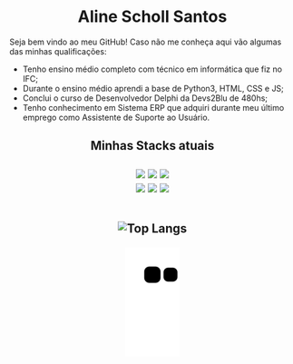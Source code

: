 <h1 align="center">Aline Scholl Santos</h1>
<p>Seja bem vindo ao meu GitHub! Caso não me conheça aqui vão algumas das minhas qualificações: </p>
<ul>
  <li>Tenho ensino médio completo com técnico em informática que fiz no IFC;</li>
  <li>Durante o ensino médio aprendi a base de Python3, HTML, CSS e JS;</li>
  <li>Conclui o curso de Desenvolvedor Delphi da Devs2Blu de 480hs;</li>
  <li>Tenho conhecimento em Sistema ERP que adquiri durante meu último emprego como Assistente de Suporte ao Usuário.</li>
</ul>

<h2 align="center"> Minhas Stacks atuais <br><br>
<img src="https://img.shields.io/badge/Delphi_RAD_Studio-B22222?style=for-the-badge&logo=delphi&logoColor=black"/>
<img src="https://img.shields.io/badge/JavaScript-F7DF1E?style=for-the-badge&logo=javascript&logoColor=black" />
<img src="https://img.shields.io/badge/HTML-239120?style=for-the-badge&logo=html5&logoColor=black" /><br>
<img src="https://img.shields.io/badge/CSS-239120?&style=for-the-badge&logo=css3&logoColor=black" />
<img src="https://img.shields.io/badge/Python-3776AB?style=for-the-badge&logo=python&logoColor=black" />
<img src="https://img.shields.io/badge/Bootstrap-563D7C?style=for-the-badge&logo=bootstrap&logoColor=black"

  </h2>
 <br><br>  

![Top Langs](https://github-readme-stats.vercel.app/api/top-langs/?username=aliinescholl&layout=compact&show_icons=true&theme=transparent)


![Snake animation](https://github.com/Aliinescholl/Aliinescholl/blob/output/github-contribution-grid-snake.svg)
